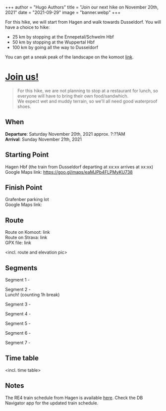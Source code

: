 +++
author = "Hugo Authors"
title = "Join our next hike on November 20th, 2021"
date = "2021-09-29"
image = "banner.webp"
+++

For this hike, we will start from Hagen and walk towards Dusseldorf.
You will have a choice to hike:  
- 25 km by stopping at the Ennepetal/Schwelm Hbf
- 50 km by stopping at the Wuppertal Hbf
- 100 km by going all the way to Dusseldorf

You can get a sneak peak of the landscape on the komoot [link](https://www.komoot.com/tour/502046977).

# [Join us!](/join-us/)

> For this hike, we are not planning to stop at a restaurant for lunch, so everyone will have to bring their own food/sandwhich.   
> We expect wet and muddy terrain, so we'll all need good waterproof shoes.
  


## When
**Departure**: Saturday November 20th, 2021 approx. ?:??AM   
**Arrival**: Sunday November 21th, 2021

## Starting Point  
Hagen Hbf (the train from Dusseldorf departing at xx:xx arrives at xx:xx)  
Google Maps link: https://goo.gl/maps/eaMJPb4FLPMyKU738 

## Finish Point  
Grafenber parking lot  
Google Maps link: 

## Route
Route on Komoot: link  
Route on Strava: link  
GPX file: link  

<incl. route and elevation pic>


## Segments    
Segment 1 -   


Segment 2 -  
Lunch! (counting 1h break)  

Segment 3 -  

Segment 4 -  

Segment 5 -  

Segment 6 -  

Segment 7 -  

## Time table
<incl. time table>

## Notes
The RE4 train schedule from Hagen is available [here](Result.pdf). Check the DB Navigator app for the updated train schedule. 
